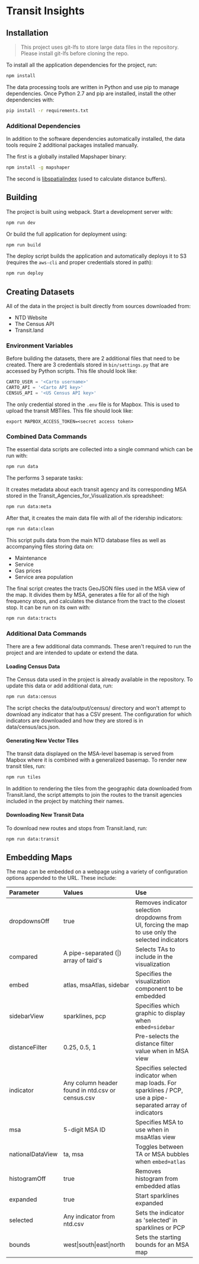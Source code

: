 # Transit Insights

## Installation

> This project uses git-lfs to store large data files in the repository. Please install git-lfs before cloning the repo.

To install all the application dependencies for the project, run:

```sh
npm install
```

The data processing tools are written in Python and use pip to manage dependencies. Once Python 2.7 and pip are installed, install the other dependencies with:

```sh
pip install -r requirements.txt 
```

### Additional Dependencies

In addition to the software dependencies automatically installed, the data tools require 2 additional packages installed manually.

The first is a globally installed Mapshaper binary:

```sh
npm install -g mapshaper
```

The second is [libspatialindex](https://libspatialindex.org/install.html) (used to calculate distance buffers). 

## Building

The project is built using webpack. Start a development server with:

```sh
npm run dev
```

Or build the full application for deployment using:

```sh
npm run build
```

The deploy script builds the application and automatically deploys it to S3 (requires the `aws-cli` and proper credentials stored in path):

```sh
npm run deploy
```

## Creating Datasets

All of the data in the project is built directly from sources downloaded from:

* NTD Website
* The Census API
* Transit.land

### Environment Variables

Before building the datasets, there are 2 additional files that need to be created. There are 3 credentials stored in `bin/settings.py` that are accessed by Python scripts. This file should look like:

```py
CARTO_USER = '<Carto username>'
CARTO_API = '<Carto API key>'
CENSUS_API = '<US Census API key>'
```

The only credential stored in the `.env` file is for Mapbox. This is used to upload the transit MBTiles. This file should look like:

```env
export MAPBOX_ACCESS_TOKEN=<secret access token>
```

### Combined Data Commands

The essential data scripts are collected into a single command which can be run with:

```sh
npm run data
```

The performs 3 separate tasks:

It creates metadata about each transit agency and its corresponding MSA stored in the Transit_Agencies_for_Visualization.xls spreadsheet:

```sh
npm run data:meta
```

After that, it creates the main data file with all of the ridership indicators:

```sh
npm run data:clean
```
 
This script pulls data from the main NTD database files as well as accompanying files storing data on:

* Maintenance
* Service
* Gas prices
* Service area population

The final script creates the tracts GeoJSON files used in the MSA view of the map. It divides them by MSA, generates a file for all of the high frequency stops, and calculates the distance from the tract to the closest stop. It can be run on its own with:

```sh
npm run data:tracts
```

### Additional Data Commands

There are a few additional data commands. These aren't required to run the project and are intended to update or extend the data.

#### Loading Census Data

The Census data used in the project is already available in the repository. To update this data or add additional data, run:

```sh
npm run data:census
```

The script checks the data/output/census/ directory and won't attempt to download any indicator that has a CSV present. The configuration for which indicators are downloaded and how they are stored is in data/census/acs.json.

#### Generating New Vector Tiles

The transit data displayed on the MSA-level basemap is served from Mapbox where it is combined with a generalized basemap. To render new transit tiles, run:

```sh
npm run tiles
```

In addition to rendering the tiles from the geographic data downloaded from Transit.land, the script attempts to join the routes to the transit agencies included in the project by matching their names.

#### Downloading New Transit Data

To download new routes and stops from Transit.land, run:

```sh
npm run data:transit
```

## Embedding Maps

The map can be embedded on a webpage using a variety of configuration options appended to the URL. These include:

| Parameter | Values | Use |
|:--|:--|:--|
| dropdownsOff | true | Removes indicator selection dropdowns from UI, forcing the map to use only the selected indicators |
| compared | A pipe-separated (\|) array of taid's | Selects TAs to include in the visualization |
| embed | atlas, msaAtlas, sidebar | Specifies the visualization component to be embedded |
| sidebarView | sparklines, pcp | Specifies which graphic to display when `embed=sidebar` |
| distanceFilter | 0.25, 0.5, 1 | Pre-selects the distance filter value when in MSA view |
| indicator | Any column header found in ntd.csv or census.csv | Specifies selected indicator when map loads. For sparklines / PCP, use a pipe-separated array of indicators |
| msa | 5-digit MSA ID | Specifies MSA to use when in msaAtlas view |
| nationalDataView | ta, msa | Toggles between TA or MSA bubbles when `embed=atlas` |
| histogramOff | true | Removes histogram from embedded atlas |
| expanded | true | Start sparklines expanded |
| selected | Any indicator from ntd.csv | Sets the indicator as 'selected' in sparklines or PCP |
| bounds | west\|south\|east\|north | Sets the starting bounds for an MSA map |
